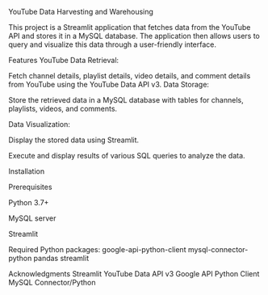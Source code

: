  YouTube Data Harvesting and Warehousing

This project is a Streamlit application that fetches data from the YouTube API and stores it in a MySQL database. The application then allows users to query and visualize this data through a user-friendly interface.

Features
YouTube Data Retrieval:

Fetch channel details, playlist details, video details, and comment details from YouTube using the YouTube Data API v3.
Data Storage:

Store the retrieved data in a MySQL database with tables for channels, playlists, videos, and comments.

Data Visualization:

Display the stored data using Streamlit.

Execute and display results of various SQL queries to analyze the data.

Installation

Prerequisites

Python 3.7+

MySQL server

Streamlit

Required Python packages:
		google-api-python-client
		mysql-connector-python
		pandas
		streamlit

Acknowledgments
	Streamlit
	YouTube Data API v3
	Google API Python Client
	MySQL Connector/Python
